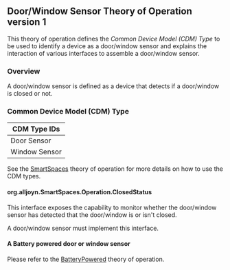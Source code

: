 ## Door/Window Sensor Theory of Operation version 1

This theory of operation defines the _Common Device Model (CDM) Type_ to be used to identify a device as a door/window sensor and explains the interaction of 
various interfaces to assemble a door/window sensor.

### Overview

A door/window sensor is defined as a device that detects if a door/window is closed or not.

### Common Device Model (CDM) Type

|  CDM Type IDs |
| ------------- |
| Door Sensor   |
| Window Sensor |

See the [SmartSpaces](/org.alljoyn.SmartSpaces/theory-of-operation-v2) theory of operation for more details on how to use the CDM types.

#### org.alljoyn.SmartSpaces.Operation.ClosedStatus

This interface exposes the capability to monitor whether the door/window sensor has detected that the door/window is or isn't closed.  

A door/window sensor must implement this interface.

#### A Battery powered door or window sensor

Please refer to the [BatteryPowered](batter-powered-theory-of-operation-v1) theory of operation.